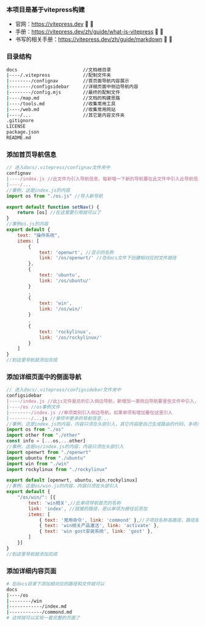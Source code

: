 <!--
 * @Author: error: error: git config user.name & please set dead value or install git && error: git config user.email & please set dead value or install git & please set dead value or install git
 * @Date: 2024-03-13 20:41:03
 * @LastEditors: error: error: git config user.name & please set dead value or install git && error: git config user.email & please set dead value or install git & please set dead value or install git
 * @LastEditTime: 2024-03-14 06:24:35
 * @FilePath: \instance_collection\docs\map.md
 * @Description: 这是默认设置,请设置`customMade`, 打开koroFileHeader查看配置 进行设置: https://github.com/OBKoro1/koro1FileHeader/wiki/%E9%85%8D%E7%BD%AE
-->
### 本项目是基于vitepress构建
- 官网：https://vitepress.dev :tada: :100:
- 手册：https://vitepress.dev/zh/guide/what-is-vitepress :tada: :100:
- 书写的相关手册：https://vitepress.dev/zh/guide/markdown :tada: :100:
### 目录结构
```sh
docs                        //文档根目录
|----/.vitepress            //配制文件夹
|--------/confignav         //首页面导航内容展示
|--------/configsidebar     //详细页面中侧边导航内容
|--------/config.mjs        //最终的配制文件
|----/map.md                //文档的构建思路
|----/tools.md              //收集常用工具     
|----/web.md                //收集常用网站
|----/...                   //其它是内容文件夹
.gitignore
LICENSE
package.json
README.md
```
### 添加首页导航信息

```js
// 进入docs/.vitepress/confignav文件夹中
confignav
|----/index.js //此文件为引入导航信息、每新增一下新的导航要在此文件中引入此导航信息、引入后刷新页面就有了。
|----/...
//事例，这是index.js的内容
import os from "./os.js" //导入新导航

export default function setNav() {
    return [os] //在这里要引用就可以了
}
//事例os.js的内容
export default {
    text: "操作系统",
    items: [
        {
            text: 'openwrt', //显示的名称
            link: '/os/openwrt/' //在docs文件下创建相对应的文件路径
        },
        {
            text: 'ubuntu', 
            link: '/os/ubuntu/'
        }
        ,
        {
            text: 'win',
            link: '/os/win/'
        }
        ,
        {
            text: 'rockylinux',
            link: '/os/rockylinux/'
        }
    ]
}
//到这里导航就添加完成
```
### 添加详细页面中的侧面导航
```js
// 进入docs/.vitepress/configsidebar文件夹中
configsidebar
|----/index.js //此js文件是总的引入侧边导航，新增加一类侧边导航要里些文件中引入，引入后会自己创建路由信息
|----/os //os事例文件
|--------/index.js //单项类别引入侧边导航，如果单项有增加要在这里引入
|--------/...js //单项中更多的导航信息...
//事例，这是index.js的内容，内容只须在头部引入，其它内容是自己生成路由的代码，多项用,分开
import os from "./os"
import other from "./other"
const info = [...os,...other]
//事例，这是os/index.js的内容，内容只须在头部引入
import openwrt from "./openwrt"
import ubuntu from "./ubuntu"
import win from "./win"
import rockylinux from "./rockylinux"

export default [openwrt, ubuntu, win,rockylinux]
//事例，这是os/win.js的内容，内容只须在头部引入
export default {
    "/os/win/": [{
        text: 'win相关',//此单项导航首页的名称
        link: 'index', //链接的路径，是以单项为根往后添加
        items: [
            { text: '常用命令', link: 'commond' },//子项目名称各路径，路径是以父级为根的
            { text: 'win相关产品激活', link: 'activate' },
            { text: 'win gost安装系统', link: 'gost' },
        ]
    }]
}
//到这里导航就添加完成
```
### 添加详细内容页面
```sh
# 在docs目录下添加相对应的路径和文件就可以
docs
|----/os
|--------/win
|------------/index.md
|------------/commond.md
# 这样就可以实现一套完整的页面了
```